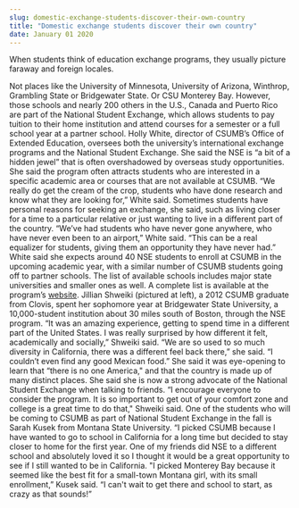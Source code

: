 ```yaml
---
slug: domestic-exchange-students-discover-their-own-country
title: "Domestic exchange students discover their own country"
date: January 01 2020
---
```


 
<p>
  When students think of education exchange programs, they usually picture
  faraway and foreign locales.
</p>
<p>
  Not places like the University of Minnesota, University of Arizona, Winthrop,
  Grambling State or Bridgewater State. Or CSU Monterey Bay. However, those
  schools and nearly 200 others in the U.S., Canada and Puerto Rico are part of
  the National Student Exchange, which allows students to pay tuition to their
  home institution and attend courses for a semester or a full school year at a
  partner school. Holly White, director of CSUMB’s Office of Extended Education,
  oversees both the university’s international exchange programs and the
  National Student Exchange. She said the NSE is “a bit of a hidden jewel” that
  is often overshadowed by overseas study opportunities. She said the program
  often attracts students who are interested in a specific academic area or
  courses that are not available at CSUMB. “We really do get the cream of the
  crop, students who have done research and know what they are looking for,”
  White said. Sometimes students have personal reasons for seeking an exchange,
  she said, such as living closer for a time to a particular relative or just
  wanting to live in a different part of the country. “We’ve had students who
  have never gone anywhere, who have never even been to an airport,” White said.
  “This can be a real equalizer for students, giving them an opportunity they
  have never had.” White said she expects around 40 NSE students to enroll at
  CSUMB in the upcoming academic year, with a similar number of CSUMB students
  going off to partner schools. The list of available schools includes major
  state universities and smaller ones as well. A complete list is available at
  the program’s <a href="https://www.nse.org">website</a>. Jillian Shweiki
  (pictured at left), a 2012 CSUMB graduate from Clovis, spent her sophomore
  year at Bridgewater State University, a 10,000-student institution about 30
  miles south of Boston, through the NSE program. “It was an amazing experience,
  getting to spend time in a different part of the United States. I was really
  surprised by how different it felt, academically and socially,” Shweiki said.
  “We are so used to so much diversity in California, there was a different feel
  back there,” she said. “I couldn’t even find any good Mexican food.” She said
  it was eye-opening to learn that “there is no one America," and that the
  country is made up of many distinct places. She said she is now a strong
  advocate of the National Student Exchange when talking to friends. “I
  encourage everyone to consider the program. It is so important to get out of
  your comfort zone and college is a great time to do that," Shweiki said. One
  of the students who will be coming to CSUMB as part of National Student
  Exchange in the fall is Sarah Kusek from Montana State University. “I picked
  CSUMB because I have wanted to go to school in California for a long time but
  decided to stay closer to home for the first year. One of my friends did NSE
  to a different school and absolutely loved it so I thought it would be a great
  opportunity to see if I still wanted to be in California. "I picked Monterey
  Bay because it seemed like the best fit for a small-town Montana girl, with
  its small enrollment,” Kusek said. “I can't wait to get there and school to
  start, as crazy as that sounds!”
</p>
 
